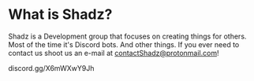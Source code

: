 # What is Shadz?

Shadz is a Development group that focuses on creating things for others. Most of the time it's Discord bots. And other things. If you ever need to contact us shoot us an e-mail at contactShadz@protonmail.com!

discord.gg/X6mWXwY9Jh
